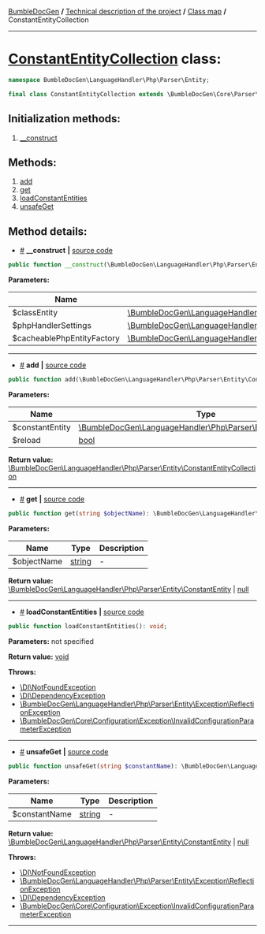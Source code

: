 <!-- {% raw %} -->
<embed> <a href="/docs/readme.md">BumbleDocGen</a> <b>/</b> <a href="/docs/tech/readme.md">Technical description of the project</a> <b>/</b> <a href="/docs/tech/map.md">Class map</a> <b>/</b> ConstantEntityCollection<hr> </embed>

<h1>
    <a href="https://github.com/bumble-tech/bumble-doc-gen/blob/master/BumbleDocGen/LanguageHandler/Php/Parser/Entity/ConstantEntityCollection.php#L15">ConstantEntityCollection</a> class:
</h1>





```php
namespace BumbleDocGen\LanguageHandler\Php\Parser\Entity;

final class ConstantEntityCollection extends \BumbleDocGen\Core\Parser\Entity\BaseEntityCollection implements \IteratorAggregate, \Traversable
```








<h2>Initialization methods:</h2>

<ol>
<li>
    <a href="#m-construct">__construct</a>
    </li>
</ol>

<h2>Methods:</h2>

<ol>
<li>
    <a href="#madd">add</a>
    </li>
<li>
    <a href="#mget">get</a>
    </li>
<li>
    <a href="#mloadconstantentities">loadConstantEntities</a>
    </li>
<li>
    <a href="#munsafeget">unsafeGet</a>
    </li>
</ol>







<h2>Method details:</h2>

<div class='method_description-block'>

<ul>
<li><a name="m-construct" href="#m-construct">#</a>
 <b>__construct</b>
    <b>|</b> <a href="https://github.com/bumble-tech/bumble-doc-gen/blob/master/BumbleDocGen/LanguageHandler/Php/Parser/Entity/ConstantEntityCollection.php#L17">source code</a></li>
</ul>

```php
public function __construct(\BumbleDocGen\LanguageHandler\Php\Parser\Entity\ClassEntity $classEntity, \BumbleDocGen\LanguageHandler\Php\PhpHandlerSettings $phpHandlerSettings, \BumbleDocGen\LanguageHandler\Php\Parser\Entity\Cache\CacheablePhpEntityFactory $cacheablePhpEntityFactory);
```



<b>Parameters:</b>

<table>
    <thead>
    <tr>
        <th>Name</th>
        <th>Type</th>
        <th>Description</th>
    </tr>
    </thead>
    <tbody>
            <tr>
            <td>$classEntity</td>
            <td><a href='https://github.com/bumble-tech/bumble-doc-gen/blob/master/BumbleDocGen/LanguageHandler/Php/Parser/Entity/ClassEntity.php'>\BumbleDocGen\LanguageHandler\Php\Parser\Entity\ClassEntity</a></td>
            <td>-</td>
        </tr>
            <tr>
            <td>$phpHandlerSettings</td>
            <td><a href='https://github.com/bumble-tech/bumble-doc-gen/blob/master/BumbleDocGen/LanguageHandler/Php/PhpHandlerSettings.php'>\BumbleDocGen\LanguageHandler\Php\PhpHandlerSettings</a></td>
            <td>-</td>
        </tr>
            <tr>
            <td>$cacheablePhpEntityFactory</td>
            <td><a href='https://github.com/bumble-tech/bumble-doc-gen/blob/master/BumbleDocGen/LanguageHandler/Php/Parser/Entity/Cache/CacheablePhpEntityFactory.php'>\BumbleDocGen\LanguageHandler\Php\Parser\Entity\Cache\CacheablePhpEntityFactory</a></td>
            <td>-</td>
        </tr>
        </tbody>
</table>



</div>
<hr>
<div class='method_description-block'>

<ul>
<li><a name="madd" href="#madd">#</a>
 <b>add</b>
    <b>|</b> <a href="https://github.com/bumble-tech/bumble-doc-gen/blob/master/BumbleDocGen/LanguageHandler/Php/Parser/Entity/ConstantEntityCollection.php#L46">source code</a></li>
</ul>

```php
public function add(\BumbleDocGen\LanguageHandler\Php\Parser\Entity\ConstantEntity $constantEntity, bool $reload = false): \BumbleDocGen\LanguageHandler\Php\Parser\Entity\ConstantEntityCollection;
```



<b>Parameters:</b>

<table>
    <thead>
    <tr>
        <th>Name</th>
        <th>Type</th>
        <th>Description</th>
    </tr>
    </thead>
    <tbody>
            <tr>
            <td>$constantEntity</td>
            <td><a href='https://github.com/bumble-tech/bumble-doc-gen/blob/master/BumbleDocGen/LanguageHandler/Php/Parser/Entity/ConstantEntity.php'>\BumbleDocGen\LanguageHandler\Php\Parser\Entity\ConstantEntity</a></td>
            <td>-</td>
        </tr>
            <tr>
            <td>$reload</td>
            <td><a href='https://www.php.net/manual/en/language.types.boolean.php'>bool</a></td>
            <td>-</td>
        </tr>
        </tbody>
</table>

<b>Return value:</b> <a href='https://github.com/bumble-tech/bumble-doc-gen/blob/master/BumbleDocGen/LanguageHandler/Php/Parser/Entity/ConstantEntityCollection.php'>\BumbleDocGen\LanguageHandler\Php\Parser\Entity\ConstantEntityCollection</a>


</div>
<hr>
<div class='method_description-block'>

<ul>
<li><a name="mget" href="#mget">#</a>
 <b>get</b>
    <b>|</b> <a href="https://github.com/bumble-tech/bumble-doc-gen/blob/master/BumbleDocGen/LanguageHandler/Php/Parser/Entity/ConstantEntityCollection.php#L55">source code</a></li>
</ul>

```php
public function get(string $objectName): \BumbleDocGen\LanguageHandler\Php\Parser\Entity\ConstantEntity|null;
```



<b>Parameters:</b>

<table>
    <thead>
    <tr>
        <th>Name</th>
        <th>Type</th>
        <th>Description</th>
    </tr>
    </thead>
    <tbody>
            <tr>
            <td>$objectName</td>
            <td><a href='https://www.php.net/manual/en/language.types.string.php'>string</a></td>
            <td>-</td>
        </tr>
        </tbody>
</table>

<b>Return value:</b> <a href='https://github.com/bumble-tech/bumble-doc-gen/blob/master/BumbleDocGen/LanguageHandler/Php/Parser/Entity/ConstantEntity.php'>\BumbleDocGen\LanguageHandler\Php\Parser\Entity\ConstantEntity</a> | <a href='https://www.php.net/manual/en/language.types.null.php'>null</a>


</div>
<hr>
<div class='method_description-block'>

<ul>
<li><a name="mloadconstantentities" href="#mloadconstantentities">#</a>
 <b>loadConstantEntities</b>
    <b>|</b> <a href="https://github.com/bumble-tech/bumble-doc-gen/blob/master/BumbleDocGen/LanguageHandler/Php/Parser/Entity/ConstantEntityCollection.php#L30">source code</a></li>
</ul>

```php
public function loadConstantEntities(): void;
```



<b>Parameters:</b> not specified

<b>Return value:</b> <a href='https://www.php.net/manual/en/language.types.void.php'>void</a>


<b>Throws:</b>
<ul>
<li>
    <a href="#">\DI\NotFoundException</a></li>

<li>
    <a href="#">\DI\DependencyException</a></li>

<li>
    <a href="/docs/tech/classes/ReflectionException.md">\BumbleDocGen\LanguageHandler\Php\Parser\Entity\Exception\ReflectionException</a></li>

<li>
    <a href="/docs/tech/classes/InvalidConfigurationParameterException.md">\BumbleDocGen\Core\Configuration\Exception\InvalidConfigurationParameterException</a></li>

</ul>

</div>
<hr>
<div class='method_description-block'>

<ul>
<li><a name="munsafeget" href="#munsafeget">#</a>
 <b>unsafeGet</b>
    <b>|</b> <a href="https://github.com/bumble-tech/bumble-doc-gen/blob/master/BumbleDocGen/LanguageHandler/Php/Parser/Entity/ConstantEntityCollection.php#L66">source code</a></li>
</ul>

```php
public function unsafeGet(string $constantName): \BumbleDocGen\LanguageHandler\Php\Parser\Entity\ConstantEntity|null;
```



<b>Parameters:</b>

<table>
    <thead>
    <tr>
        <th>Name</th>
        <th>Type</th>
        <th>Description</th>
    </tr>
    </thead>
    <tbody>
            <tr>
            <td>$constantName</td>
            <td><a href='https://www.php.net/manual/en/language.types.string.php'>string</a></td>
            <td>-</td>
        </tr>
        </tbody>
</table>

<b>Return value:</b> <a href='https://github.com/bumble-tech/bumble-doc-gen/blob/master/BumbleDocGen/LanguageHandler/Php/Parser/Entity/ConstantEntity.php'>\BumbleDocGen\LanguageHandler\Php\Parser\Entity\ConstantEntity</a> | <a href='https://www.php.net/manual/en/language.types.null.php'>null</a>


<b>Throws:</b>
<ul>
<li>
    <a href="#">\DI\NotFoundException</a></li>

<li>
    <a href="/docs/tech/classes/ReflectionException.md">\BumbleDocGen\LanguageHandler\Php\Parser\Entity\Exception\ReflectionException</a></li>

<li>
    <a href="#">\DI\DependencyException</a></li>

<li>
    <a href="/docs/tech/classes/InvalidConfigurationParameterException.md">\BumbleDocGen\Core\Configuration\Exception\InvalidConfigurationParameterException</a></li>

</ul>

</div>
<hr>

<!-- {% endraw %} -->